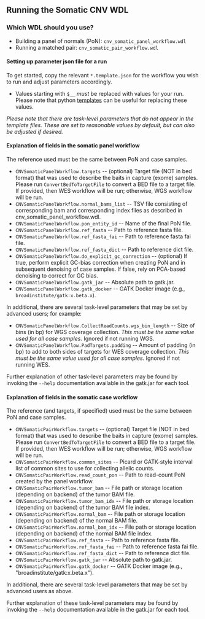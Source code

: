 ## Running the Somatic CNV WDL

### Which WDL should you use?
- Building a panel of normals (PoN): ``cnv_somatic_panel_workflow.wdl``
- Running a matched pair: ``cnv_somatic_pair_workflow.wdl``

#### Setting up parameter json file for a run

To get started, copy the relevant ``*.template.json`` for the workflow you wish to run and adjust parameters accordingly.  
- Values starting with ``$__`` *must* be replaced with values for your run.  Please note that python [templates](https://docs.python.org/2/library/string.html#template-strings) can be useful for replacing these values.

*Please note that there are task-level parameters that do not appear in the template files.  These are set to reasonable values by default, but can also be adjusted if desired.*

#### Explanation of fields in the somatic panel workflow

The reference used must be the same between PoN and case samples.

- ``CNVSomaticPanelWorkflow.targets`` -- (optional) Target file (NOT in bed format) that was used to describe the baits in capture (exome) samples.  Please run ``ConvertBedToTargetFile`` to convert a BED file to a target file.  If provided, then WES workflow will be run; otherwise, WGS workflow will be run.
- ``CNVSomaticPanelWorkflow.normal_bams_list`` -- TSV file consisting of corresponding bam and corresponding index files as described in cnv_somatic_panel_workflow.wdl.
- ``CNVSomaticPanelWorkflow.pon_entity_id`` -- Name of the final PoN file.
- ``CNVSomaticPanelWorkflow.ref_fasta`` -- Path to reference fasta file.
- ``CNVSomaticPanelWorkflow.ref_fasta_fai`` -- Path to reference fasta fai file.
- ``CNVSomaticPanelWorkflow.ref_fasta_dict`` -- Path to reference dict file.
- ``CNVSomaticPanelWorkflow.do_explicit_gc_correction`` -- (optional) If true, perform explicit GC-bias correction when creating PoN and in subsequent denoising of case samples.  If false, rely on PCA-based denoising to correct for GC bias.
- ``CNVSomaticPanelWorkflow.gatk_jar`` -- Absolute path to gatk.jar.
- ``CNVSomaticPanelWorkflow.gatk_docker`` -- GATK Docker image (e.g., ``broadinstitute/gatk:x.beta.x``).

In additional, there are several task-level parameters that may be set by advanced users; for example:

- ``CNVSomaticPanelWorkflow.CollectReadCounts.wgs_bin_length`` -- Size of bins (in bp) for WGS coverage collection.  *This must be the same value used for all case samples.*  Ignored if not running WGS.
- ``CNVSomaticPanelWorkflow.PadTargets.padding`` -- Amount of padding (in bp) to add to both sides of targets for WES coverage collection.  *This must be the same value used for all case samples.*  Ignored if not running WES.

Further explanation of other task-level parameters may be found by invoking the ``--help`` documentation available in the gatk.jar for each tool.  

#### Explanation of fields in the somatic case workflow

The reference (and targets, if specified) used must be the same between PoN and case samples.

- ``CNVSomaticPairWorkflow.targets`` -- (optional) Target file (NOT in bed format) that was used to describe the baits in capture (exome) samples.  Please run ``ConvertBedToTargetFile`` to convert a BED file to a target file.  If provided, then WES workflow will be run; otherwise, WGS workflow will be run.
- ``CNVSomaticPairWorkflow.common_sites`` -- Picard or GATK-style interval list of common sites to use for collecting allelic counts.
- ``CNVSomaticPairWorkflow.read_count_pon`` -- Path to read-count PoN created by the panel workflow. 
- ``CNVSomaticPairWorkflow.tumor_bam`` -- File path or storage location (depending on backend) of the tumor BAM file.
- ``CNVSomaticPairWorkflow.tumor_bam_idx`` -- File path or storage location (depending on backend) of the tumor BAM file index.
- ``CNVSomaticPairWorkflow.normal_bam`` -- File path or storage location (depending on backend) of the normal BAM file.
- ``CNVSomaticPairWorkflow.normal_bam_idx`` -- File path or storage location (depending on backend) of the normal BAM file index.
- ``CNVSomaticPairWorkflow.ref_fasta`` -- Path to reference fasta file.
- ``CNVSomaticPairWorkflow.ref_fasta_fai`` -- Path to reference fasta fai file.
- ``CNVSomaticPairWorkflow.ref_fasta_dict`` -- Path to reference dict file.
- ``CNVSomaticPairWorkflow.gatk_jar`` -- Absolute path to gatk.jar.
- ``CNVSomaticPairWorkflow.gatk_docker`` -- GATK Docker image (e.g., "broadinstitute/gatk:x.beta.x").

In additional, there are several task-level parameters that may be set by advanced users as above.

Further explanation of these task-level parameters may be found by invoking the ``--help`` documentation available in the gatk.jar for each tool.